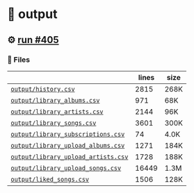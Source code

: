 # 📝  output 

## ⚙️ [run #405](https://github.com/jwenerd/ytm-dl/actions/runs/7928569392)

### 📁 Files

|                                                                         |lines|size|
|-------------------------------------------------------------------------|-----|----|
|[`output/history.csv` ](output/history.csv)                              |2815 |268K|
|[`output/library_albums.csv` ](output/library_albums.csv)                |971  |68K |
|[`output/library_artists.csv` ](output/library_artists.csv)              |2144 |96K |
|[`output/library_songs.csv` ](output/library_songs.csv)                  |3601 |300K|
|[`output/library_subscriptions.csv` ](output/library_subscriptions.csv)  |74   |4.0K|
|[`output/library_upload_albums.csv` ](output/library_upload_albums.csv)  |1271 |184K|
|[`output/library_upload_artists.csv` ](output/library_upload_artists.csv)|1728 |188K|
|[`output/library_upload_songs.csv` ](output/library_upload_songs.csv)    |16449|1.3M|
|[`output/liked_songs.csv` ](output/liked_songs.csv)                      |1506 |128K|